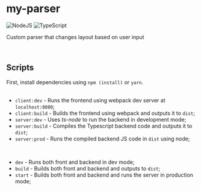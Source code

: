 # my-parser 

![NodeJS](https://img.shields.io/badge/node.js-6DA55F?style=for-the-badge&logo=node.js&logoColor=white)
![TypeScript](https://img.shields.io/badge/typescript-%23007ACC.svg?style=for-the-badge&logo=typescript&logoColor=white)

Custom parser that changes layout based on user input  

<br>

## Scripts
First, install dependencies using `npm (install)` or `yarn`.  
<br>
- `client:dev` - Runs the frontend using webpack dev server at `localhost:8080`;
- `client:build` - Builds the frontend using webpack and outputs it to `dist`;
- `server:dev` - Uses <i>ts-node</i> to run the backend in development mode;
- `server:build` - Compiles the Typescript backend code and outputs it to `dist`;
- `server:prod` - Runs the compiled backend JS code in `dist` using node;

<br>

- `dev` - Runs both front and backend in dev mode;
- `build` - Builds both front and backend and outputs to `dist`;
- `start` - Builds both front and backend and runs the server in production mode;